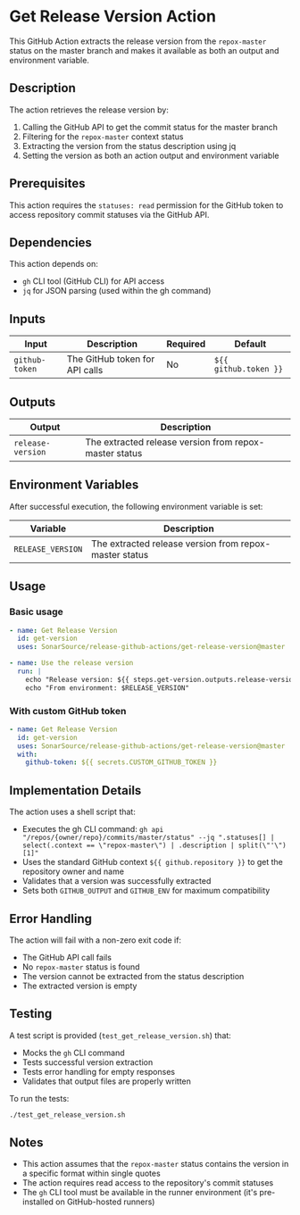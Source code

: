 # Get Release Version Action

This GitHub Action extracts the release version from the `repox-master` status on the master branch and makes it available as both an output and environment variable.

## Description

The action retrieves the release version by:
1. Calling the GitHub API to get the commit status for the master branch
2. Filtering for the `repox-master` context status
3. Extracting the version from the status description using jq
4. Setting the version as both an action output and environment variable

## Prerequisites

This action requires the `statuses: read` permission for the GitHub token to access repository commit statuses via the GitHub API.

## Dependencies

This action depends on:
- `gh` CLI tool (GitHub CLI) for API access
- `jq` for JSON parsing (used within the gh command)

## Inputs

| Input          | Description                    | Required | Default               |
|----------------|--------------------------------|----------|-----------------------|
| `github-token` | The GitHub token for API calls | No       | `${{ github.token }}` |

## Outputs

| Output            | Description                                            |
|-------------------|--------------------------------------------------------|
| `release-version` | The extracted release version from repox-master status |

## Environment Variables

After successful execution, the following environment variable is set:

| Variable          | Description                                            |
|-------------------|--------------------------------------------------------|
| `RELEASE_VERSION` | The extracted release version from repox-master status |

## Usage

### Basic usage

```yaml
- name: Get Release Version
  id: get-version
  uses: SonarSource/release-github-actions/get-release-version@master

- name: Use the release version
  run: |
    echo "Release version: ${{ steps.get-version.outputs.release-version }}"
    echo "From environment: $RELEASE_VERSION"
```

### With custom GitHub token

```yaml
- name: Get Release Version
  id: get-version
  uses: SonarSource/release-github-actions/get-release-version@master
  with:
    github-token: ${{ secrets.CUSTOM_GITHUB_TOKEN }}
```

## Implementation Details

The action uses a shell script that:
- Executes the gh CLI command: `gh api "/repos/{owner/repo}/commits/master/status" --jq ".statuses[] | select(.context == \"repox-master\") | .description | split(\"'\")[1]"`
- Uses the standard GitHub context `${{ github.repository }}` to get the repository owner and name
- Validates that a version was successfully extracted
- Sets both `GITHUB_OUTPUT` and `GITHUB_ENV` for maximum compatibility

## Error Handling

The action will fail with a non-zero exit code if:
- The GitHub API call fails
- No `repox-master` status is found
- The version cannot be extracted from the status description
- The extracted version is empty

## Testing

A test script is provided (`test_get_release_version.sh`) that:
- Mocks the `gh` CLI command
- Tests successful version extraction
- Tests error handling for empty responses
- Validates that output files are properly written

To run the tests:
```bash
./test_get_release_version.sh
```

## Notes

- This action assumes that the `repox-master` status contains the version in a specific format within single quotes
- The action requires read access to the repository's commit statuses
- The `gh` CLI tool must be available in the runner environment (it's pre-installed on GitHub-hosted runners)
